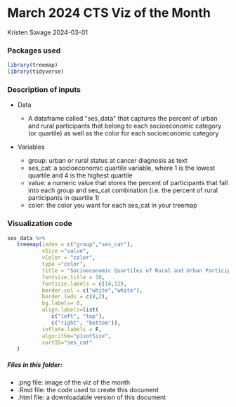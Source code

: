 # March 2024 CTS Viz of the Month
Kristen Savage
2024-03-01

### Packages used

```r
library(treemap)
library(tidyverse)
```

### Description of inputs

* Data
    + A dataframe called "ses_data" that captures the percent of urban and rural participants that belong to each socioeconomic category (or quartile) as well as the color for each socioeconomic category
    
* Variables
    + group: urban or rural status at cancer diagnosis as text
    + ses_cat: a socioeconomic quartile variable, where 1 is the lowest quartile and 4 is the highest quartile
    + value: a numeric value that stores the percent of participants that fall into each group and ses_cat combination (i.e. the percent of rural participants in quartile 1)
    + color: the color you want for each ses_cat in your treemap 

### Visualization code

```r
ses_data %>% 
   treemap(index = c("group","ses_cat"),
           vSize ="value",
           vColor = "color",
           type ="color",
           title = "Socioeconomic Quartiles of Rural and Urban Participants with Cancer",
           fontsize.title = 16,
           fontsize.labels = c(14,12),
           border.col = c("white","white"),
           border.lwds = c(8,2),
           bg.labels= 0,
           align.labels=list(
              c("left", "top"), 
              c("right", "bottom")),
           inflate.labels = F,
           algorithm="pivotSize",
           sortID="ses_cat"
   )
```

##### Files in this folder:

- .png file: image of the viz of the month
- .Rmd file: the code used to create this document
- .html file: a downloadable version of this document
